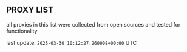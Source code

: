 ## PROXY LIST

all proxies in this list were collected from open sources and tested for functionality

last update: `2025-03-30 10:12:27.260008+00:00` UTC